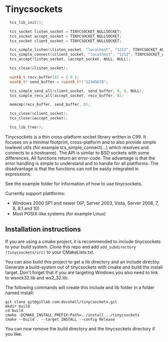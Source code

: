 Tinycsockets
============

```cpp
  tcs_lib_init();

  tcs_socket listen_socket = TINYCSOCKET_NULLSOCKET;
  tcs_socket accept_socket = TINYCSOCKET_NULLSOCKET;
  tcs_socket client_socket = TINYCSOCKET_NULLSOCKET;

  tcs_simple_listen(&listen_socket, "localhost", "1212", TINYCSOCKET_AF_INET);
  tcs_simple_connect(&client_socket, "localhost", "1212", TINYCSOCKET_AF_INET, TINYCSOCKET_SOCK_STREAM);
  tcs_accept(listen_socket, &accept_socket, NULL, NULL);

  tcs_close(&listen_socket);

  uint8_t recv_buffer[8] = { 0 };
  uint8_t* send_buffer = (uint8_t*)"12345678";

  tcs_simple_send_all(client_socket, send_buffer, 8, 0, NULL);
  tcs_simple_recv_all(accept_socket, recv_buffer, 8);

  memcmp(recv_buffer, send_buffer, 8);

  tcs_close(&client_socket);
  tcs_close(&accept_socket);

  tcs_lib_free();
```

Tinycsockets is a thin cross-platform socket library written in C99. It focuses
on a minimal footprint, cross-platform and to also provide simple lowlevel utils
(for example tcs_simple_connect(...) which resolves and connects to a hostname).
The API is similar to BSD sockets with some differences. All functions return an
error-code. The advantage is that the error handling is simple to understand and
to handle for all plattforms. The disadvantage is that the functions can not be
easily integrated in expressions.

See the example folder for information of how to use tinycsockets.

Currently support plattforms:
- Windows 2000 SP1 and newer (XP, Server 2003, Vista, Server 2008, 7, 8, 8.1 and 10)
- Most POSIX-like systems (for example Linux)

Installation instructions
------------

If you are using a cmake project, it is recommended to include tinycsockets to
your build system. Clone this repo and add `add_subdirectory (tinycsockets/src)`
to your CMakeLists.txt.

You can also build this project to get a lib directory and an include directoy.
Generate a build-system out of tinycsockets with cmake and build the install
target. Don't forget that if you are targeting Windows you also need to link to
wsock32.lib and ws2_32.lib.

The following commands will create this include and lib folder in a folder named
install:

```
git clone git@gitlab.com:dosshell/tinycsockets.git
mkdir build
cd build
cmake -DCMAKE_INSTALL_PREFIX:Path=../install ../tinycsockets
cmake --build . --target INSTALL --config Release
```
You can now remove the build directory and the tinycsockets directory if you
like.
